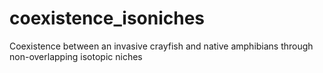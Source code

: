 # coexistence_isoniches
Coexistence between an invasive crayfish and native amphibians through non-overlapping isotopic niches
